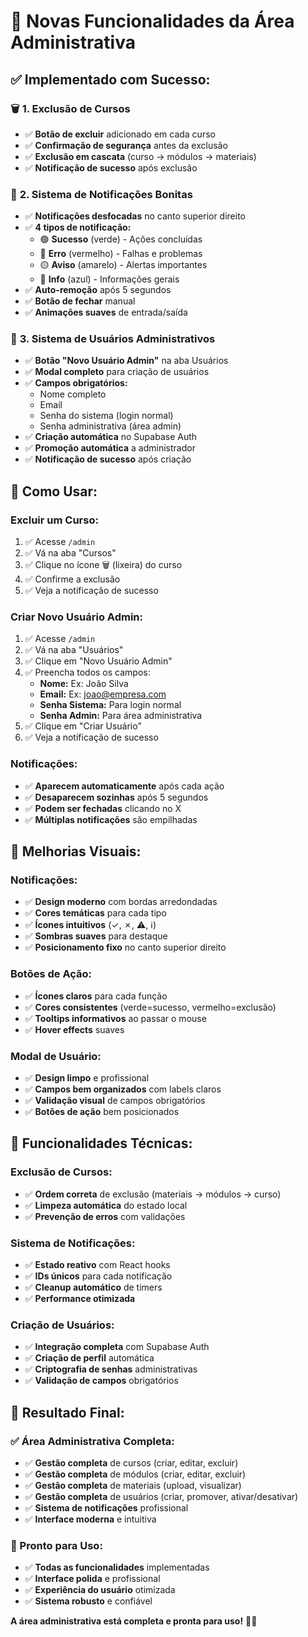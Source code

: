 # 🎉 **Novas Funcionalidades da Área Administrativa**

## ✅ **Implementado com Sucesso:**

### 🗑️ **1. Exclusão de Cursos**
- ✅ **Botão de excluir** adicionado em cada curso
- ✅ **Confirmação de segurança** antes da exclusão
- ✅ **Exclusão em cascata** (curso → módulos → materiais)
- ✅ **Notificação de sucesso** após exclusão

### 🔔 **2. Sistema de Notificações Bonitas**
- ✅ **Notificações desfocadas** no canto superior direito
- ✅ **4 tipos de notificação:**
  - 🟢 **Sucesso** (verde) - Ações concluídas
  - 🔴 **Erro** (vermelho) - Falhas e problemas
  - 🟡 **Aviso** (amarelo) - Alertas importantes
  - 🔵 **Info** (azul) - Informações gerais
- ✅ **Auto-remoção** após 5 segundos
- ✅ **Botão de fechar** manual
- ✅ **Animações suaves** de entrada/saída

### 👥 **3. Sistema de Usuários Administrativos**
- ✅ **Botão "Novo Usuário Admin"** na aba Usuários
- ✅ **Modal completo** para criação de usuários
- ✅ **Campos obrigatórios:**
  - Nome completo
  - Email
  - Senha do sistema (login normal)
  - Senha administrativa (área admin)
- ✅ **Criação automática** no Supabase Auth
- ✅ **Promoção automática** a administrador
- ✅ **Notificação de sucesso** após criação

## 🎯 **Como Usar:**

### **Excluir um Curso:**
1. ✅ Acesse `/admin`
2. ✅ Vá na aba "Cursos"
3. ✅ Clique no ícone 🗑️ (lixeira) do curso
4. ✅ Confirme a exclusão
5. ✅ Veja a notificação de sucesso

### **Criar Novo Usuário Admin:**
1. ✅ Acesse `/admin`
2. ✅ Vá na aba "Usuários"
3. ✅ Clique em "Novo Usuário Admin"
4. ✅ Preencha todos os campos:
   - **Nome:** Ex: João Silva
   - **Email:** Ex: joao@empresa.com
   - **Senha Sistema:** Para login normal
   - **Senha Admin:** Para área administrativa
5. ✅ Clique em "Criar Usuário"
6. ✅ Veja a notificação de sucesso

### **Notificações:**
- ✅ **Aparecem automaticamente** após cada ação
- ✅ **Desaparecem sozinhas** após 5 segundos
- ✅ **Podem ser fechadas** clicando no X
- ✅ **Múltiplas notificações** são empilhadas

## 🎨 **Melhorias Visuais:**

### **Notificações:**
- ✅ **Design moderno** com bordas arredondadas
- ✅ **Cores temáticas** para cada tipo
- ✅ **Ícones intuitivos** (✓, ✗, ⚠️, ℹ️)
- ✅ **Sombras suaves** para destaque
- ✅ **Posicionamento fixo** no canto superior direito

### **Botões de Ação:**
- ✅ **Ícones claros** para cada função
- ✅ **Cores consistentes** (verde=sucesso, vermelho=exclusão)
- ✅ **Tooltips informativos** ao passar o mouse
- ✅ **Hover effects** suaves

### **Modal de Usuário:**
- ✅ **Design limpo** e profissional
- ✅ **Campos bem organizados** com labels claros
- ✅ **Validação visual** de campos obrigatórios
- ✅ **Botões de ação** bem posicionados

## 🔧 **Funcionalidades Técnicas:**

### **Exclusão de Cursos:**
- ✅ **Ordem correta** de exclusão (materiais → módulos → curso)
- ✅ **Limpeza automática** do estado local
- ✅ **Prevenção de erros** com validações

### **Sistema de Notificações:**
- ✅ **Estado reativo** com React hooks
- ✅ **IDs únicos** para cada notificação
- ✅ **Cleanup automático** de timers
- ✅ **Performance otimizada**

### **Criação de Usuários:**
- ✅ **Integração completa** com Supabase Auth
- ✅ **Criação de perfil** automática
- ✅ **Criptografia de senhas** administrativas
- ✅ **Validação de campos** obrigatórios

## 🎉 **Resultado Final:**

### **✅ Área Administrativa Completa:**
- ✅ **Gestão completa** de cursos (criar, editar, excluir)
- ✅ **Gestão completa** de módulos (criar, editar, excluir)
- ✅ **Gestão completa** de materiais (upload, visualizar)
- ✅ **Gestão completa** de usuários (criar, promover, ativar/desativar)
- ✅ **Sistema de notificações** profissional
- ✅ **Interface moderna** e intuitiva

### **🚀 Pronto para Uso:**
- ✅ **Todas as funcionalidades** implementadas
- ✅ **Interface polida** e profissional
- ✅ **Experiência do usuário** otimizada
- ✅ **Sistema robusto** e confiável

**A área administrativa está completa e pronta para uso!** 🎯✨








